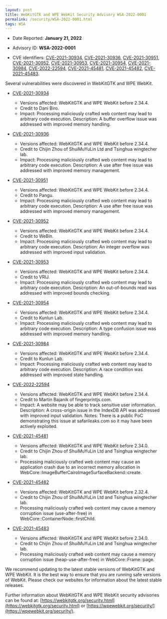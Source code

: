 ```yaml
---
layout: post
title: WebKitGTK and WPE WebKit Security Advisory WSA-2022-0001
permalink: /security/WSA-2022-0001.html
tags: WSA
---
```


* Date Reported: **January 21, 2022**

* Advisory ID: **WSA-2022-0001**

* CVE identifiers: [CVE-2021-30934](#CVE-2021-30934), [CVE-2021-30936](#CVE-2021-30936),
  [CVE-2021-30951](#CVE-2021-30951), [CVE-2021-30952](#CVE-2021-30952),
  [CVE-2021-30953](#CVE-2021-30953), [CVE-2021-30954](#CVE-2021-30954),
  [CVE-2021-30984](#CVE-2021-30984), [CVE-2022-22594](#CVE-2022-22594),
  [CVE-2021-45481](#CVE-2021-45481), [CVE-2021-45482](#CVE-2021-45482),
  [CVE-2021-45483](#CVE-2021-45483).


Several vulnerabilities were discovered in WebKitGTK and WPE WebKit.

* <a name="CVE-2021-30934" href="https://cve.mitre.org/cgi-bin/cvename.cgi?name=CVE-2021-30934">CVE-2021-30934</a>
  * Versions affected: WebKitGTK and WPE WebKit before 2.34.4.
  * Credit to Dani Biro.
  * Impact: Processing maliciously crafted web content may lead to
    arbitrary code execution. Description: A buffer overflow issue was
    addressed with improved memory handling.

* <a name="CVE-2021-30936" href="https://cve.mitre.org/cgi-bin/cvename.cgi?name=CVE-2021-30936">CVE-2021-30936</a>
  * Versions affected: WebKitGTK and WPE WebKit before 2.34.4.
  * Credit to Chijin Zhou of ShuiMuYuLin Ltd and Tsinghua wingtecher
    lab.
  * Impact: Processing maliciously crafted web content may lead to
    arbitrary code execution. Description: A use after free issue was
    addressed with improved memory management.

* <a name="CVE-2021-30951" href="https://cve.mitre.org/cgi-bin/cvename.cgi?name=CVE-2021-30951">CVE-2021-30951</a>
  * Versions affected: WebKitGTK and WPE WebKit before 2.34.4.
  * Credit to Pangu.
  * Impact: Processing maliciously crafted web content may lead to
    arbitrary code execution. Description: A use after free issue was
    addressed with improved memory management.

* <a name="CVE-2021-30952" href="https://cve.mitre.org/cgi-bin/cvename.cgi?name=CVE-2021-30952">CVE-2021-30952</a>
  * Versions affected: WebKitGTK and WPE WebKit before 2.34.4.
  * Credit to WeBin.
  * Impact: Processing maliciously crafted web content may lead to
    arbitrary code execution. Description: An integer overflow was
    addressed with improved input validation.

* <a name="CVE-2021-30953" href="https://cve.mitre.org/cgi-bin/cvename.cgi?name=CVE-2021-30953">CVE-2021-30953</a>
  * Versions affected: WebKitGTK and WPE WebKit before 2.34.4.
  * Credit to VRIJ.
  * Impact: Processing maliciously crafted web content may lead to
    arbitrary code execution. Description: An out-of-bounds read was
    addressed with improved bounds checking.

* <a name="CVE-2021-30954" href="https://cve.mitre.org/cgi-bin/cvename.cgi?name=CVE-2021-30954">CVE-2021-30954</a>
  * Versions affected: WebKitGTK and WPE WebKit before 2.34.4.
  * Credit to Kunlun Lab.
  * Impact: Processing maliciously crafted web content may lead to
    arbitrary code execution. Description: A type confusion issue was
    addressed with improved memory handling.

* <a name="CVE-2021-30984" href="https://cve.mitre.org/cgi-bin/cvename.cgi?name=CVE-2021-30984">CVE-2021-30984</a>
  * Versions affected: WebKitGTK and WPE WebKit before 2.34.4.
  * Credit to Kunlun Lab.
  * Impact: Processing maliciously crafted web content may lead to
    arbitrary code execution. Description: A race condition was
    addressed with improved state handling.

* <a name="CVE-2022-22594" href="https://cve.mitre.org/cgi-bin/cvename.cgi?name=CVE-2022-22594">CVE-2022-22594</a>
  * Versions affected: WebKitGTK and WPE WebKit before 2.34.4.
  * Credit to Martin Bajanik of fingerprintjs.com.
  * Impact: A website may be able to track sensitive user information.
    Description: A cross-origin issue in the IndexDB API was addressed
    with improved input validation. Notes: There is a public PoC
    demonstrating this issue at safarileaks.com so it may have been
    actively exploited.

* <a name="CVE-2021-45481" href="https://cve.mitre.org/cgi-bin/cvename.cgi?name=CVE-2021-45481">CVE-2021-45481</a>
  * Versions affected: WebKitGTK and WPE WebKit before 2.34.0.
  * Credit to Chijin Zhou of ShuiMuYuLin Ltd and Tsinghua wingtecher
    lab.
  * Processing maliciously crafted web content may cause an application
    crash due to an incorrect memory allocation in
    WebCore::ImageBufferCairoImageSurfaceBackend::create.

* <a name="CVE-2021-45482" href="https://cve.mitre.org/cgi-bin/cvename.cgi?name=CVE-2021-45482">CVE-2021-45482</a>
  * Versions affected: WebKitGTK and WPE WebKit before 2.32.4.
  * Credit to Chijin Zhou of ShuiMuYuLin Ltd and Tsinghua wingtecher
    lab.
  * Processing maliciously crafted web content may cause a memory
    corruption issue (use-after-free) in
    WebCore::ContainerNode::firstChild.

* <a name="CVE-2021-45483" href="https://cve.mitre.org/cgi-bin/cvename.cgi?name=CVE-2021-45483">CVE-2021-45483</a>
  * Versions affected: WebKitGTK and WPE WebKit before 2.34.0.
  * Credit to Chijin Zhou of ShuiMuYuLin Ltd and Tsinghua wingtecher
    lab.
  * Processing maliciously crafted web content may cause a memory
    corruption issue (heap-use-after-free) in WebCore::Frame::page.


We recommend updating to the latest stable versions of WebKitGTK and WPE
WebKit. It is the best way to ensure that you are running safe versions
of WebKit. Please check our websites for information about the latest
stable releases.

Further information about WebKitGTK and WPE WebKit security advisories can be found at: 
[https://webkitgtk.org/security.html](https://webkitgtk.org/security.html) or [https://wpewebkit.org/security/](https://wpewebkit.org/security/).
